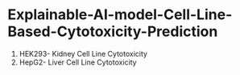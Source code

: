 # Explainable-AI-model-Cell-Line-Based-Cytotoxicity-Prediction
1. HEK293- Kidney Cell Line Cytotoxicity
2. HepG2- Liver Cell Line Cytotoxicity
